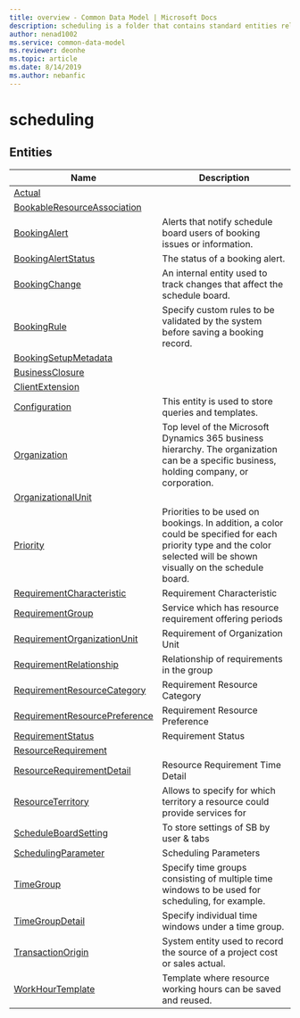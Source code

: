 ```yaml
---
title: overview - Common Data Model | Microsoft Docs
description: scheduling is a folder that contains standard entities related to the Common Data Model.
author: nenad1002
ms.service: common-data-model
ms.reviewer: deonhe
ms.topic: article
ms.date: 8/14/2019
ms.author: nebanfic
---
```


# scheduling


## Entities

|Name|Description|
|---|---|
|[Actual](Actual.md)|  |
|[BookableResourceAssociation](BookableResourceAssociation.md)|  |
|[BookingAlert](BookingAlert.md)|Alerts that notify schedule board users of booking issues or information.  |
|[BookingAlertStatus](BookingAlertStatus.md)|The status of a booking alert.  |
|[BookingChange](BookingChange.md)|An internal entity used to track changes that affect the schedule board.  |
|[BookingRule](BookingRule.md)|Specify custom rules to be validated by the system before saving a booking record.  |
|[BookingSetupMetadata](BookingSetupMetadata.md)|  |
|[BusinessClosure](BusinessClosure.md)|  |
|[ClientExtension](ClientExtension.md)|  |
|[Configuration](Configuration.md)|This entity is used to store queries and templates.  |
|[Organization](Organization.md)|Top level of the Microsoft Dynamics 365 business hierarchy. The organization can be a specific business, holding company, or corporation.  |
|[OrganizationalUnit](OrganizationalUnit.md)|  |
|[Priority](Priority.md)|Priorities to be used on bookings. In addition, a color could be specified for each priority type and the color selected will be shown visually on the schedule board.  |
|[RequirementCharacteristic](RequirementCharacteristic.md)|Requirement Characteristic  |
|[RequirementGroup](RequirementGroup.md)|Service which has resource requirement offering periods  |
|[RequirementOrganizationUnit](RequirementOrganizationUnit.md)|Requirement of Organization Unit  |
|[RequirementRelationship](RequirementRelationship.md)|Relationship of requirements in the group  |
|[RequirementResourceCategory](RequirementResourceCategory.md)|Requirement Resource Category  |
|[RequirementResourcePreference](RequirementResourcePreference.md)|Requirement Resource Preference  |
|[RequirementStatus](RequirementStatus.md)|Requirement Status  |
|[ResourceRequirement](ResourceRequirement.md)|  |
|[ResourceRequirementDetail](ResourceRequirementDetail.md)|Resource Requirement Time Detail  |
|[ResourceTerritory](ResourceTerritory.md)|Allows to specify for which territory a resource could provide services for  |
|[ScheduleBoardSetting](ScheduleBoardSetting.md)|To store settings of SB by user & tabs  |
|[SchedulingParameter](SchedulingParameter.md)|Scheduling Parameters  |
|[TimeGroup](TimeGroup.md)|Specify time groups consisting of multiple time windows to be used for scheduling, for example.  |
|[TimeGroupDetail](TimeGroupDetail.md)|Specify individual time windows under a time group.  |
|[TransactionOrigin](TransactionOrigin.md)|System entity used to record the source of a project cost or sales actual.  |
|[WorkHourTemplate](WorkHourTemplate.md)|Template where resource working hours can be saved and reused.  |
